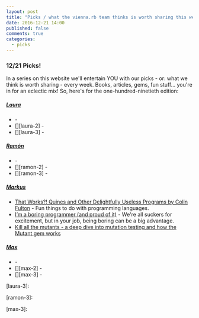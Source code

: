 ```yaml
---
layout: post
title: "Picks / what the vienna.rb team thinks is worth sharing this week"
date: 2016-12-21 14:00
published: false
comments: true
categories:
  - picks
---
```


### 12/21 Picks!

In a series on this website we'll entertain YOU with our picks - or: what we think is worth sharing - every week.
Books, articles, gems, fun stuff... you're in for an eclectic mix! So, here's for the one-hundred-ninetieth edition:


##### [Laura][laura]
- [][laura-1] -
- [][laura-2] -
- [][laura-3] -

##### [Ramón][ramon]
- [][ramon-1] -
- [][ramon-2] -
- [][ramon-3] -

##### [Markus][markus]
- [That Works?! Quines and Other Delightfully Useless Programs by Colin Fulton][markus-1] - Fun things to do with programming languages.
- [I’m a boring programmer (and proud of it)][markus-2] - We're all suckers for excitement, but in your job, being boring can be a big advantage.
- [Kill all the mutants - a deep dive into mutation testing and how the Mutant gem works][markus-3]

##### [Max][max]
- [][max-1] -
- [][max-2] -
- [][max-3] -



[laura]: https://www.twitter.com/alicetragedy
[laura-1]:
[laura-2]:
[laura-3]:

[ramon]: https://twitter.com/senorhuidobro
[ramon-1]:
[ramon-2]:
[ramon-3]:

[markus]: https://twitter.com/nuclearsquid
[markus-1]: https://www.youtube.com/watch?v=DC-bjR6WeaM
[markus-2]: https://m.signalvnoise.com/i-m-a-boring-programmer-and-proud-of-it-d4ac3dd2defe
[markus-3]: https://troessner.svbtle.com/kill-all-the-mutants-a-deep-dive-into-mutation-testing-and-how-the-mutant-gem-works

[max]: https://www.twitter.com/klappradla
[max-1]:
[max-2]:
[max-3]:


